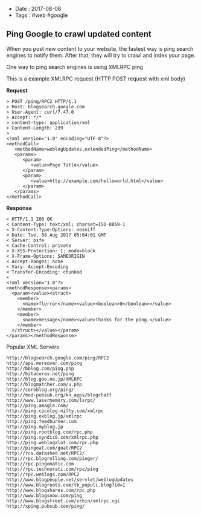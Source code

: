 - Date : 2017-08-08
- Tags : #web #google

## Ping Google to crawl updated content

When you post new content to your website, the fastest way is ping search engines to notify them. After that, they will try to crawl and index your page.

One way to ping search engines is using XMLRPC ping

This is a example XMLRPC request (HTTP POST request with xml body)

**Request**

```http
> POST /ping/RPC2 HTTP/1.1
> Host: blogsearch.google.com
> User-Agent: curl/7.47.0
> Accept: */*
> content-type: application/xml
> Content-Length: 239
> 
<?xml version="1.0" encoding="UTF-8"?>
<methodCall>
   <methodName>weblogUpdates.extendedPing</methodName>
   <params>
      <param>
         <value>Page Title</value>
      </param>
      <param>
         <value>http://example.com/helloworld.html</value>
      </param>
   </params>
</methodCall>
```

**Response**

```http
< HTTP/1.1 200 OK
< Content-Type: text/xml; charset=ISO-8859-1
< X-Content-Type-Options: nosniff
< Date: Tue, 08 Aug 2017 05:04:01 GMT
< Server: psfe
< Cache-Control: private
< X-XSS-Protection: 1; mode=block
< X-Frame-Options: SAMEORIGIN
< Accept-Ranges: none
< Vary: Accept-Encoding
< Transfer-Encoding: chunked
< 
<?xml version="1.0"?>
<methodResponse><params>
  <param><value><struct>
    <member>
      <name>flerror</name><value><boolean>0</boolean></value>
    </member>
    <member>
      <name>message</name><value>Thanks for the ping.</value>
    </member>
  </struct></value></param>
</params></methodResponse>
```

Popular XML Servers

```
http://blogsearch.google.com/ping/RPC2
http://api.moreover.com/ping
http://bblog.com/ping.php
http://bitacoras.net/ping
http://blog.goo.ne.jp/XMLRPC
http://blogmatcher.com/u.php
http://coreblog.org/ping/
http://mod-pubsub.org/kn_apps/blogchatt
http://www.lasermemory.com/lsrpc/
http://ping.amagle.com/
http://ping.cocolog-nifty.com/xmlrpc
http://ping.exblog.jp/xmlrpc
http://ping.feedburner.com
http://ping.myblog.jp
http://ping.rootblog.com/rpc.php
http://ping.syndic8.com/xmlrpc.php
http://ping.weblogalot.com/rpc.php
http://pingoat.com/goat/RPC2
http://rcs.datashed.net/RPC2/
http://rpc.blogrolling.com/pinger/
http://rpc.pingomatic.com
http://rpc.technorati.com/rpc/ping
http://rpc.weblogs.com/RPC2
http://www.blogpeople.net/servlet/weblogUpdates
http://www.blogroots.com/tb_populi.blog?id=1
http://www.blogshares.com/rpc.php
http://www.blogsnow.com/ping
http://www.blogstreet.com/xrbin/xmlrpc.cgi
http://xping.pubsub.com/ping/
```


